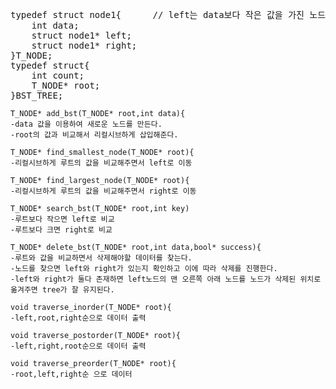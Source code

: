 

<pre>typedef struct node1{      // left는 data보다 작은 값을 가진 노드들 right는 더 큰 값의 노드들
	int data;   
	struct node1* left;  
	struct node1* right;  
}T_NODE;  
typedef struct{  
	int count;  
	T_NODE* root;  
}BST_TREE;<code>  
    
T_NODE* add_bst(T_NODE* root,int data){  
-data 값을 이용하여 새로운 노드를 만든다.  
-root의 값과 비교해서 리컬시브하게 삽입해준다.  
  
T_NODE* find_smallest_node(T_NODE* root){  
-리컬시브하게 루트의 값을 비교해주면서 left로 이동  
  
T_NODE* find_largest_node(T_NODE* root){  
-리컬시브하게 루트의 값을 비교해주면서 right로 이동  
  
T_NODE* search_bst(T_NODE* root,int key)  
-루트보다 작으면 left로 비교  
-루트보다 크면 right로 비교  
  
T_NODE* delete_bst(T_NODE* root,int data,bool* success){  
-루트와 값을 비교하면서 삭제해야할 데이터를 찾는다.  
-노드를 찾으면 left와 right가 있는지 확인하고 이에 따라 삭제를 진행한다.  
-left와 right가 둘다 존재하면 left노드의 맨 오른쪽 아래 노드를 노드가 삭제된 위치로 옮겨주면 tree가 잘 유지된다.  
  
void traverse_inorder(T_NODE* root){  
-left,root,right순으로 데이터 출력  
  
void traverse_postorder(T_NODE* root){  
-left,right,root순으로 데이터 출력  
  
void traverse_preorder(T_NODE* root){  
-root,left,right순 으로 데이터   
